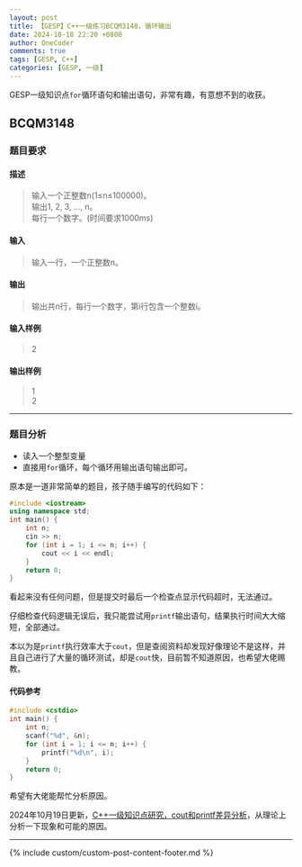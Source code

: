 ```yaml
---
layout: post
title: 【GESP】C++一级练习BCQM3148，循环输出
date: 2024-10-18 22:20 +0800
author: OneCoder
comments: true
tags: [GESP, C++]
categories: [GESP, 一级]
---
```

GESP一级知识点`for`循环语句和输出语句，非常有趣，有意想不到的收获。

<!--more-->

## BCQM3148

### 题目要求

#### 描述

>输入一个正整数n(1≤n≤100000)。  
>输出1, 2, 3, ..., n。  
>每行一个数字。(时间要求1000ms)

#### 输入

>输入一行，一个正整数n。

#### 输出

>输出共n行，每行一个数字，第i行包含一个整数i。

#### 输入样例

>2

#### 输出样例

>1  
>2

---

### 题目分析

- 读入一个整型变量
- 直接用`for`循环，每个循环用输出语句输出即可。

原本是一道非常简单的题目，孩子随手编写的代码如下：

```cpp
#include <iostream>
using namespace std;
int main() {
    int n;
    cin >> n;
    for (int i = 1; i <= n; i++) {
        cout << i << endl;
    }
    return 0;
}
```

看起来没有任何问题，但是提交时最后一个检查点显示代码超时，无法通过。

仔细检查代码逻辑无误后，我只能尝试用`printf`输出语句，结果执行时间大大缩短，全部通过。

本以为是`printf`执行效率大于`cout`，但是查阅资料却发现好像理论不是这样，并且自己进行了大量的循环测试，却是`cout`快，目前暂不知道原因，也希望大佬赐教。

#### 代码参考

```cpp
#include <cstdio>
int main() {
    int n;
    scanf("%d", &n);
    for (int i = 1; i <= n; i++) {
        printf("%d\n", i);
    }
    return 0;
}
```

希望有大佬能帮忙分析原因。

2024年10月19日更新，[C++一级知识点研究，cout和printf差异分析](https://www.coderli.com/gesp-knowledge-cout-printf/)，从理论上分析一下现象和可能的原因。

---

{% include custom/custom-post-content-footer.md %}
